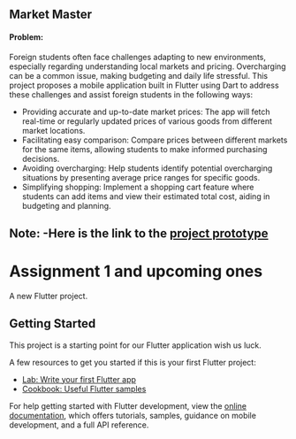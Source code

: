 <h2>Market Master</h2>
<h4>Problem:</h4>
<p>Foreign students often face challenges adapting to new environments, especially regarding understanding local markets and pricing. Overcharging can be a common issue, making budgeting and daily life stressful. This project proposes a mobile application built in Flutter using Dart to address these challenges and assist foreign students in the following ways:
<ul>
  <li>Providing accurate and up-to-date market prices: The app will fetch real-time or regularly updated prices of various goods from different market locations.</li>
  <li>Facilitating easy comparison: Compare prices between different markets for the same items, allowing students to make informed purchasing decisions.</li>
  <li>Avoiding overcharging: Help students identify potential overcharging situations by presenting average price ranges for specific goods.</li>
  <li>
Simplifying shopping: Implement a shopping cart feature where students can add items and view their estimated total cost, aiding in budgeting and planning.</li>
</ul>
</p>

## Note: -Here is the link to the [project prototype](https://app.adalo.com/apps/1332a0f2-94e4-42b2-9da0-60789c9e572c/screens)
# Assignment 1 and upcoming ones

A new Flutter project.

## Getting Started

This project is a starting point for our Flutter application wish us luck.

A few resources to get you started if this is your first Flutter project:

- [Lab: Write your first Flutter app](https://docs.flutter.dev/get-started/codelab)
- [Cookbook: Useful Flutter samples](https://docs.flutter.dev/cookbook)

For help getting started with Flutter development, view the
[online documentation](https://docs.flutter.dev/), which offers tutorials,
samples, guidance on mobile development, and a full API reference.


